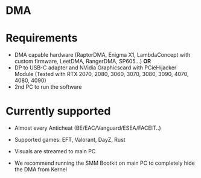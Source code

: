 # DMA  
  
# Requirements  
- DMA capable hardware (RaptorDMA, Enigma X1, LambdaConcept with custom firmware, LeetDMA, RangerDMA, SP605...)  **OR**  
- DP to USB-C adapter and NVidia Graphicscard with PCieHijacker Module (Tested with RTX 2070, 2080, 3060, 3070, 3080, 3090, 4070, 4080, 4090)  
- 2nd PC to run the software  
  
# Currently supported  
- Almost every Anticheat (BE/EAC/Vanguard/ESEA/FACEIT..)  
- Supported games: EFT, Valorant, DayZ, Rust  
  
  
- Visuals are streamed to main PC  
- We recommend running the SMM Bootkit on main PC to completely hide the DMA from Kernel  